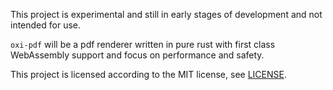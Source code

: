 This project is experimental and still in early stages of development and not
intended for use.

`oxi-pdf` will be a pdf renderer written in pure rust with first class
WebAssembly support and focus on performance and safety.

This project is licensed according to the MIT license, see [LICENSE](LICENSE.md).
